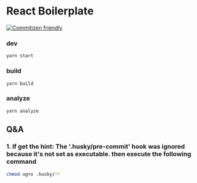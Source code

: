 # React Boilerplate

[![Commitizen friendly](https://img.shields.io/badge/commitizen-friendly-brightgreen.svg)](http://commitizen.github.io/cz-cli/)

### dev

```
yarn start
```

### build

```
yarn build
```

### analyze

```
yarn analyze
```

## Q&A

### 1. If get the hint: The '.husky/pre-commit' hook was ignored because it's not set as executable. then execute the following command

```sh
chmod ug+x .husky/**
```
